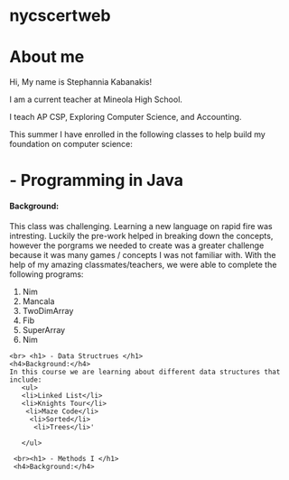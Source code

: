 # nycscertweb
<h1>About me </h1>
Hi, My name is Stephannia Kabanakis!

I am a current teacher at Mineola High School. 

I teach AP CSP, Exploring Computer Science, and Accounting.

This summer I have enrolled in the following classes to help build my foundation on computer science:
    <br><h1>  - Programming in Java </h1>
    <h4>Background:</h4> This class was challenging. Learning a new language on rapid fire was intresting. Luckily the pre-work helped in breaking down the concepts, however the porgrams we needed to create was a greater challenge because it was many games / concepts I was not familiar with. With the help of my amazing classmates/teachers, we were able to complete the following programs:
    <br>
    <ol>
    <li>Nim</li>
    <li>Mancala</li>
    <li>TwoDimArray</li>
    <li>Fib</li>
    <li>SuperArray</li>
    <li>Nim</li>
</ol>

    <br> <h1> - Data Structrues </h1>
    <h4>Background:</h4>
    In this course we are learning about different data structures that include:
       <ul>
       <li>Linked List</li>
       <li>Knights Tour</li>
        <li>Maze Code</li>
         <li>Sorted</li>
          <li>Trees</li>'
          
       </ul>
    
     <br><h1> - Methods I </h1>
     <h4>Background:</h4>
     
